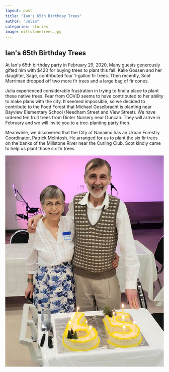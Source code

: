 ```yaml
---
layout: post
title: "Ian's 65th Birthday Trees"
author: "Julia"
categories: stories
image: millstonetrees.jpg
---
```


## Ian's 65th Birthday Trees

At Ian's 65th birthday party in February 29, 2020, Many guests generously gifted him with $420 for buying trees to plant this fall.  Kalie Gossen and her daughter, Sage, contributed four 1-gallon fir trees.  Then recently, Scot Merriman dropped off two more fir trees and a large bag of fir cones.

Julia experienced considerable frustration in trying to find a place to plant these native trees.  Fear from COVID seems to have contributed to her ability to make plans with the city. It seemed impossible, so we decided to contribute to the Food Forest that Michael Geselbracht is planting near Bayview Elementary School (Needham Street and View Street).  We have ordered ten fruit trees from Dinter Nursery near Duncan.  They will arrive in February and we will invite you to a tree-planting party then.

Meanwhile, we discovered that the City of Nanaimo has an Urban Forestry Coordinator, Patrick McIntosh.  He arranged for us to plant the six fir trees on the banks of the Millstone River near the Curling Club.  Scot kindly came to help us plant those six fir trees.

![Cutting the Cake](../assets/img/BdayCake.jpg "Ian's 65th Birthday")
